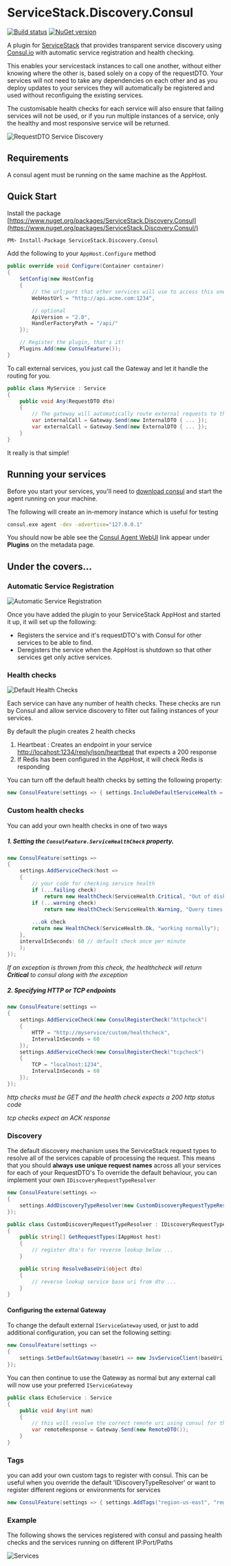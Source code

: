 # ServiceStack.Discovery.Consul 
[![Build status](https://ci.appveyor.com/api/projects/status/55830emag9ksyasf/branch/master?svg=true)](https://ci.appveyor.com/project/wwwlicious/servicestack-discovery-consul)
[![NuGet version](https://badge.fury.io/nu/ServiceStack.Discovery.Consul.svg)](https://badge.fury.io/nu/ServiceStack.Discovery.Consul)

A plugin for [ServiceStack](https://servicestack.net/) that provides transparent service discovery using [Consul.io](http://consul.io) with automatic service registration and health checking.

This enables your servicestack instances to call one another, without either knowing where the other is, based solely on a copy of the requestDTO. Your services will not need to take any dependencies on each other and as you deploy updates to your services they will automatically be registered and used without reconfiguing the existing services.

The customisable health checks for each service will also ensure that failing services will not be used, or if you run multiple instances of a service, only the healthy and most responsive service will be returned. 

![RequestDTO Service Discovery](assets/RequestDTOServiceDiscovery.png)

## Requirements

A consul agent must be running on the same machine as the AppHost.

## Quick Start

Install the package [https://www.nuget.org/packages/ServiceStack.Discovery.Consul](https://www.nuget.org/packages/ServiceStack.Discovery.Consul/)
```bash
PM> Install-Package ServiceStack.Discovery.Consul
```
Add the following to your `AppHost.Configure` method

```csharp
public override void Configure(Container container)
{
    SetConfig(new HostConfig
    {
        // the url:port that other services will use to access this one
        WebHostUrl = "http://api.acme.com:1234",

        // optional
        ApiVersion = "2.0",             
        HandlerFactoryPath = "/api/"
    });

    // Register the plugin, that's it!
    Plugins.Add(new ConsulFeature());
}
```
To call external services, you just call the Gateway and let it handle the routing for you.
```csharp
public class MyService : Service
{
    public void Any(RequestDTO dto)
    {
        // The gateway will automatically route external requests to the correct service
        var internalCall = Gateway.Send(new InternalDTO { ... });
        var externalCall = Gateway.Send(new ExternalDTO { ... });
    }
}
```

It really is that simple!

## Running your services

Before you start your services, you'll need to [download consul](https://www.consul.io/) and start the agent running on your machine.


The following will create an in-memory instance which is useful for testing

```bash
consul.exe agent -dev -advertise="127.0.0.1"
```
You should now be able see the [Consul Agent WebUI](http://127.0.0.1:8500/ui) link appear under **Plugins** on the metadata page.

## Under the covers...

### Automatic Service Registration

![Automatic Service Registration](assets/ServiceRegistration.png)

Once you have added the plugin to your ServiceStack AppHost and started it up, it will set up the following:

* Registers the service and it's requestDTO's with Consul for other services to be able to find.
* Deregisters the service when the AppHost is shutdown so that other services get only active services.

### Health checks

![Default Health Checks](assets/HealthChecks.png)

Each service can have any number of health checks. These checks are run by Consul and allow service discovery to filter out failing instances of your services.

By default the plugin creates 2 health checks

1. Heartbeat : Creates an endpoint in your service [http://locahost:1234/reply/json/heartbeat](http://locahost:1234/reply/json/heartbeat) that expects a 200 response
2. If Redis has been configured in the AppHost, it will check Redis is responding

You can turn off the default health checks by setting the following property:

```csharp
new ConsulFeature(settings => { settings.IncludeDefaultServiceHealth = false; });
```

### Custom health checks

You can add your own health checks in one of two ways

##### 1. Setting the `ConsulFeature.ServiceHealthCheck` property. 

```csharp
new ConsulFeature(settings =>
{
    settings.AddServiceCheck(host =>
    {
        // your code for checking service health
        if (...failing check)
            return new HealthCheck(ServiceHealth.Critical, "Out of disk space");
        if (...warning check)
            return new HealthCheck(ServiceHealth.Warning, "Query times are slow than expected");
            
        ...ok check 
        return new HealthCheck(ServiceHealth.Ok, "working normally");
    },
    intervalInSeconds: 60 // default check once per minute
    );
});
```
_If an exception is thrown from this
check, the healthcheck will return **Critical** to consul along with the exception_

##### 2. Specifying HTTP or TCP endpoints

```csharp
new ConsulFeature(settings =>
{
    settings.AddServiceCheck(new ConsulRegisterCheck("httpcheck")
    {
        HTTP = "http://myservice/custom/healthcheck",
        IntervalInSeconds = 60
    });
    settings.AddServiceCheck(new ConsulRegisterCheck("tcpcheck")
    {
        TCP = "localhost:1234",
        IntervalInSeconds = 60
    });
});
```
_http checks must be GET and the health check expects a 200 http status code_

_tcp checks expect an ACK response_

### Discovery

The default discovery mechanism uses the ServiceStack request types to resolve 
all of the services capable of processing the request. This means that you should 
**always use unique request names** across all your services for each of your RequestDTO's
To override the default behaviour, you can implement your own 
`IDiscoveryRequestTypeResolver`

```csharp
new ConsulFeature(settings =>
{
    settings.AddDiscoveryTypeResolver(new CustomDiscoveryRequestTypeResolver());
});
```
```csharp
public class CustomDiscoveryRequestTypeResolver : IDiscoveryRequestTypeResolver
{
    public string[] GetRequestTypes(IAppHost host)
    {
        // register dto's for reverse lookup below ...
    }

    public string ResolveBaseUri(object dto)
    {
        // reverse lookup service base uri from dto ...
    }
}
```

#### Configuring the external Gateway

To change the default external `IServiceGateway` used, or just to add additional configuration, 
you can set the following setting: 
```csharp
new ConsulFeature(settings =>
{
    settings.SetDefaultGateway(baseUri => new JsvServiceClient(baseUri) { UserName = "custom" });
});
``` 
You can then continue to use the Gateway as normal but any external call will now use your preferred `IServiceGateway` 

```csharp
public class EchoService : Service
{
    public void Any(int num)
    {
        // this will resolve the correct remote uri using consul for the external DTO
        var remoteResponse = Gateway.Send(new RemoteDTO());
    }
}
```

### Tags

you can add your own custom tags to register with consul. This can be useful when you override the
default 'IDiscoveryTypeResolver' or want to register different regions or environments for services

```csharp
new ConsulFeature(settings => { settings.AddTags("region-us-east", "region-europe-west", "region-aus-east"); });
```

### Example

The following shows the services registered with consul and passing health 
checks and the services running on different IP:Port/Paths

![Services](assets/Services.png)




